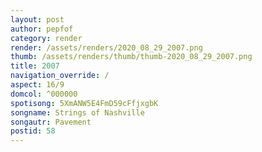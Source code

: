 ```yaml
---
layout: post
author: pepfof
category: render
render: /assets/renders/2020_08_29_2007.png
thumb: /assets/renders/thumb/thumb-2020_08_29_2007.png
title: 2007
navigation_override: /
aspect: 16/9
domcol: ^000000
spotisong: 5XmANW5E4FmD59cFfjxgbK
songname: Strings of Nashville
songautr: Pavement
postid: 58
---
```


<!--USER BEGIN 1-->

<!--USER END 1-->

<!--more-->
<!--USER BEGIN 2-->

<!--USER END 2-->

